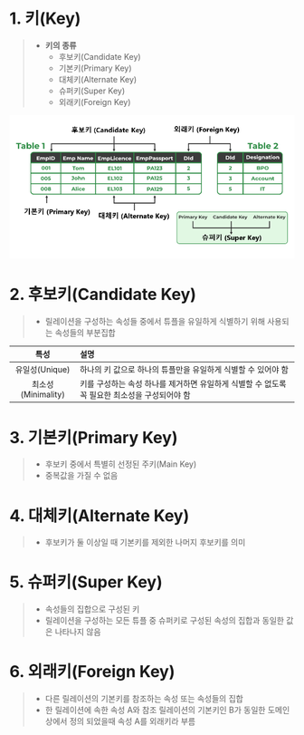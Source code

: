 # 1. 키(Key)
> - **키의 종류**
>   - 후보키(Candidate Key)
>   - 기본키(Primary Key)
>   - 대체키(Alternate Key)
>   - 슈퍼키(Super Key)
>   - 외래키(Foreign Key)

![alt text](./img/관계형_데이터베이스_KEY.png)

# 2. 후보키(Candidate Key)
> - 릴레이션을 구성하는 속성들 중에서 튜플을 유일하게 식별하기 위해 사용되는 속성들의 부분집합

| 특성 | 설명 |
|:---:|:---|
|유일성(Unique)|하나의 키 값으로 하나의 튜플만을 유일하게 식별할 수 있어야 함|
|최소성(Minimality)|키를 구성하는 속성 하나를 제거하면 유일하게 식별할 수 없도록 꼭 필요한 최소성을 구성되어야 함|

# 3. 기본키(Primary Key)
> - 후보키 중에서 특별히 선정된 주키(Main Key)
> - 중복값을 가질 수 없음

# 4. 대체키(Alternate Key)
> - 후보키가 둘 이상일 때 기본키를 제외한 나머지 후보키를 의미

# 5. 슈퍼키(Super Key)
> - 속성들의 집합으로 구성된 키
> - 릴레이션을 구성하는 모든 튜플 중 슈퍼키로 구성된 속성의 집합과 동일한 값은 나타나지 않음

# 6. 외래키(Foreign Key)
> - 다른 릴레이션의 기본키를 참조하는 속성 또는 속성들의 집합
> - 한 릴레이션에 속한 속성 A와 참조 릴레이션의 기본키인 B가 동일한 도메인상에서 정의 되었을때 속성 A를 외래키라 부름